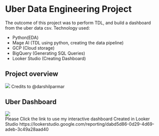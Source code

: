 <h1>Uber Data Engineering Project</h1> 

The outcome of this project was to perform TDL, and build a dashboard from the uber data csv.
Technology used:
- Python(EDA)
- Mage AI (TDL using python, creating the data pipeline)
- GCP (Cloud storage)
- BigQuery (Generating SQL Queries)
- Looker Studio (Creating Dashboard)

## Project overview
<img src="https://github.com/hammaadrizwan/Uber-data-engineering-project/blob/main/architecture.jpg">
Credits to @darshilparmar

## Uber Dashboard
<img src="https://drive.google.com/file/d/1mFxPycy4b2WqYHEWQS0INEPgWzz4QV2u/view?usp=sharing">
<br>
Please Click the link to use my interactive dashboard Created in Looker Studio
<a>https://lookerstudio.google.com/reporting/dabd5d86-0d29-4d69-adeb-3c49a28aad40</a>
